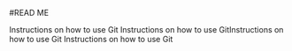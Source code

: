 #READ ME

Instructions on how to use Git
Instructions on how to use GitInstructions on how to use Git
Instructions on how to use Git